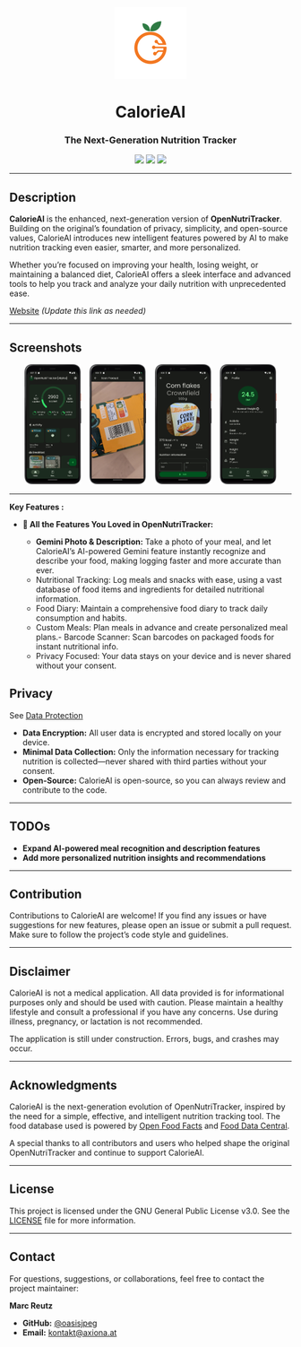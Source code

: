 
<p align="center">
  <img alt="Logo" src="assets/icon/calorieai_logo.png" width="128" />
  <h1 align="center">CalorieAI</h1>
  <h3 align="center">The Next-Generation Nutrition Tracker</h3>
</p>
<p align="center">
  <a href="https://opensource.org/licenses/MIT" alt="License">
        <img src="https://img.shields.io/badge/license-GPLv3-blue" /></a>
  <a href="https://github.com/oasisjpeg/CalorieAI/stargazers" alt="GitHub Stars">
        <img src="https://img.shields.io/github/stars/simonoppowa/CalorieAI.svg" /></a>
  <a href="https://github.com/oasisjpeg/CalorieAI/issues" alt="GitHub Issues">
        <img src="https://img.shields.io/github/issues/simonoppowa/CalorieAI.svg" /></a>
  <a href="https://github.com/oasisjpeg/CalorieAI/pulls" alt="GitHub Pull Requests">
      </a>
</p>

---

## Description

**CalorieAI** is the enhanced, next-generation version of **OpenNutriTracker**. Building on the original’s foundation of privacy, simplicity, and open-source values, CalorieAI introduces new intelligent features powered by AI to make nutrition tracking even easier, smarter, and more personalized.

Whether you’re focused on improving your health, losing weight, or maintaining a balanced diet, CalorieAI offers a sleek interface and advanced tools to help you track and analyze your daily nutrition with unprecedented ease.

[Website](https://simonoppowa.github.io/CalorieAI-Website/) *(Update this link as needed)*

---

## Screenshots

<p align="center">
  <img alt="Logo" src="fastlane/metadata/android/en-US/images/phoneScreenshots/1_en-US.png" width="20%" />
  &nbsp;&nbsp;
  <img alt="Logo" src="fastlane/metadata/android/en-US/images/phoneScreenshots/2_en-US.png" width="20%" />
  &nbsp;&nbsp;
  <img alt="Logo" src="fastlane/metadata/android/en-US/images/phoneScreenshots/3_en-US.png" width="20%" />
  &nbsp;&nbsp;
  <img alt="Logo" src="fastlane/metadata/android/en-US/images/phoneScreenshots/4_en-US.png" width="20%" />
</p>

<!-- ---

## Install

[<img src="fastlane/metadata/android/en-US/images/appstore_banner.png" width="30%">](https://testflight.apple.com/join/j7uKoEDl)
[<img src="fastlane/metadata/android/en-US/images/playstore_banner.png" width="30%">](https://play.google.com/store/apps/details?id=com.opennutritracker.ont.opennutritracker) -->


---



**Key Features :**
- **🍎 All the Features You Loved in OpenNutriTracker:**

  - **Gemini Photo \& Description:** Take a photo of your meal, and let CalorieAI’s AI-powered Gemini feature instantly recognize and describe your food, making logging faster and more accurate than ever.
  - Nutritional Tracking: Log meals and snacks with ease, using a vast database of food items and ingredients for detailed nutritional information.
  - Food Diary: Maintain a comprehensive food diary to track daily consumption and habits.
  - Custom Meals: Plan meals in advance and create personalized meal plans.- Barcode Scanner: Scan barcodes on packaged foods for instant nutritional info.
  - Privacy Focused: Your data stays on your device and is never shared without your consent.

## Privacy

See [Data Protection](https://www.iubenda.com/privacy-policy/53501884)

- **Data Encryption:** All user data is encrypted and stored locally on your device.
- **Minimal Data Collection:** Only the information necessary for tracking nutrition is collected—never shared with third parties without your consent.
- **Open-Source:** CalorieAI is open-source, so you can always review and contribute to the code.

---

## TODOs

- **Expand AI-powered meal recognition and description features**
- **Add more personalized nutrition insights and recommendations**

---

## Contribution

Contributions to CalorieAI are welcome! If you find any issues or have suggestions for new features, please open an issue or submit a pull request. Make sure to follow the project’s code style and guidelines.

---

## Disclaimer

CalorieAI is not a medical application. All data provided is for informational purposes only and should be used with caution. Please maintain a healthy lifestyle and consult a professional if you have any concerns. Use during illness, pregnancy, or lactation is not recommended.

The application is still under construction. Errors, bugs, and crashes may occur.

---

## Acknowledgments

CalorieAI is the next-generation evolution of OpenNutriTracker, inspired by the need for a simple, effective, and intelligent nutrition tracking tool.
The food database used is powered by [Open Food Facts](https://world.openfoodfacts.org/) and [Food Data Central](https://fdc.nal.usda.gov/).

A special thanks to all contributors and users who helped shape the original OpenNutriTracker and continue to support CalorieAI.

---

## License

This project is licensed under the GNU General Public License v3.0. See the [LICENSE](LICENSE) file for more information.

---

## Contact

For questions, suggestions, or collaborations, feel free to contact the project maintainer:

**Marc Reutz**

- **GitHub:** [@oasisjpeg](https://github.com/oasisjpeg)
- **Email:** [kontakt@axiona.at](mailto:kontakt@axiona.at) 
